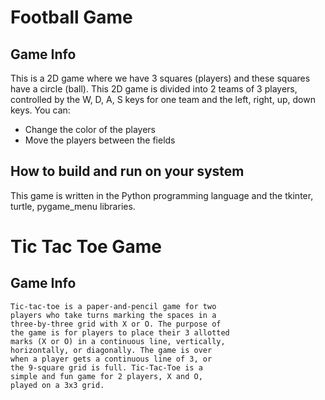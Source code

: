 # Football Game
## Game Info
This is a 2D game where we have 3 squares (players) and these squares have a circle (ball).
This 2D game is divided into 2 teams of 3 players, controlled by the W, D, A, S keys for one team and the left, right, up, down keys.
You can:
 - Change the color of the players
 - Move the players between the fields
## How to build and run on your system
This game is written in the Python programming language and the tkinter, turtle, pygame_menu libraries.


# Tic Tac Toe Game
## Game Info
 ```text
Tic-tac-toe is a paper-and-pencil game for two
players who take turns marking the spaces in a
three-by-three grid with X or O. The purpose of
the game is for players to place their 3 allotted
marks (X or O) in a continuous line, vertically,
horizontally, or diagonally. The game is over
when a player gets a continuous line of 3, or
the 9-square grid is full. Tic-Tac-Toe is a
simple and fun game for 2 players, X and O,
played on a 3x3 grid.
 ```
